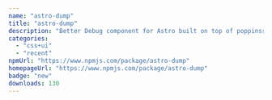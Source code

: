 ```yaml
---
name: "astro-dump"
title: "astro-dump"
description: "Better Debug component for Astro built on top of poppinss/dumper"
categories:
  - "css+ui"
  - "recent"
npmUrl: "https://www.npmjs.com/package/astro-dump"
homepageUrl: "https://www.npmjs.com/package/astro-dump"
badge: "new"
downloads: 130
---
```

